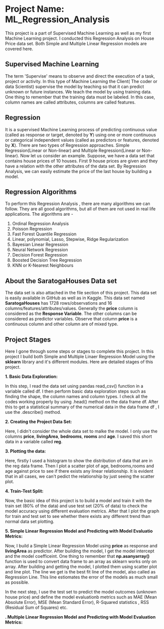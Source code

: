 # Project Name: ML_Regression_Analysis
This project is a part of Supervised Machine Learning as well as my first Machine Learning project. I conducted this Regression Analysis on House Price data set. Both Simple and Multiple Linear Regression models are covered here.


## Supervised Machine Learning

The term 'Supervise' means to observe and direct the execution of a task, project or activity. In this type of Machine Learning the Client( The coder or data Scientist) supervise the model by teaching so that it can predict unknown or future instances. We teach the model by using training data. One thing to remember that the training data must be labeled. In this case, column names are called attributes, columns are called features.

## Regression

It is a supervised Machine Learning process of predicting continuous value (called as response or target, denoted by **Y**) using one or more continuous or categorical independent values (called as predictors or features, denoted by **X**). There are two types of Regression approaches. Simple Regression(Linear or Non-linear) and Multiple Regression(Linear or Non-linear).   Now let us consider an example. Suppose, we have a data set that contains house prices of 10 houses. First 9 house prices are given and they have a relation with the other attributes of the data set. By Regression Analysis, we can easily estimate the price of the last house by building a model.

## Regression Algorithms

To perform this Regression Analysis , there are many algorithms we can follow. They are all good algorithms, but all of them are not used in real life applications. The algorithms are - 
1. Ordinal Regression Analysis
2. Poisson Regression
3. Fast Forest Quantile Regression
4. Linear, polynomial, Lasso, Stepwise, Ridge Regularization
5. Bayesian Linear Regression
6. Neural Network Regression
7. Decision Forest Regression
8. Boosted Decision Tree Regression
10. KNN or K-Nearest Neighbours


## About the SaratogaHouses Data set

The data set is also attached in the file section of this project. This data set is easily available in GitHub as well as in Kaggle. This data set named **SaratogaHouses** has 1728 rows/observations and 16 columns/features/attributes/values. Generally the **price** column is considered as the **Response Variable**. The other columns can be considered as predictor variables. Observe that column **price** is a continuous column and other column are of mixed type. 

## Project Stages

Here I gone through some steps or stages to complete this project. In this project I build both Simple and Multiple Linaer Regression Model using the **sklearn** library and it's different modules. Here are detailed stages of this project.

**1. Basic Data Exploration:**

In this step, I read the data set using pandas read_csv() function in a variable called df. I then perform basic data exploration steps such as finding the shape, the column names and column types. I check all the codes working properly by using .head() method on the data frame df. After this to get a statistical summary of the numerical data in the data frame df , I use the .describe() method.

**2. Creating the Project Data Set:**

Here, I didn't consider the whole data set to malke the model. I only use the columns **price**, **livingArea**, **bedrooms**, **rooms** and **age**. I saved this short data in a variable called **reg**.

**3. Plotting the data:**

Here, firstly I used a histogram to show the distribution of data that are in the reg data frame. Then I plot a scatter plot of age, bedrooms,rooms and age against price to see if there exists any linear relationship. It is evident that in all cases, we can't pedict the relationship by just seeing the scatter plot.

**4. Train-Test Split:**

Now, the basic idea of this project is to build a model and train it with the train set (80% of the data) and use test set (20% of data) to check the model accuracy using different evaluation metrics. After that I plot the graph for train and test set to see whether there exists any different trend than normal data set plotting.

**5. Simple Linear Regression Model and Predicting with Model Evaluatio Metrics:**

Now, I build a Simple Linear Regression Model using **price** as response and **livingArea** as predictor. After building the model, I get the model intercept and the model coefficeint. One thing to remember that **np.asanyarray()** function is used to convert  data frame to an array as sklearn works only on array. After building and getting the model, I plotted them using scatter plot and line plot. The line we get is the best fit line of the model, also called as Regression Line. This line estiomates the error of the models as much small as possible. 


In the next step, I use the test set to predict the model outcomes (unknown house price) and define the model evaluationb metrics such as MAE (Mean Absolute Error), MSE (Mean Standard Error), R-Squared statistics , RSS (Residual Sum of Squares) etc.

**. Multiple Linear Regression Model and Predicting with Model Evaluation Metrics:**
















